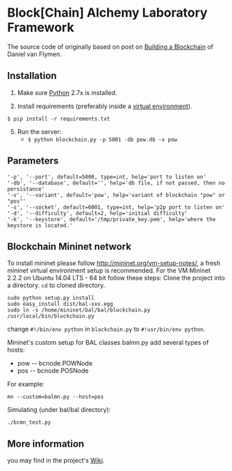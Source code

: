 # Block[Chain] Alchemy Laboratory Framework

The source code of originally based on post on [Building a Blockchain](https://medium.com/p/117428612f46) of Daniel van Flymen.

## Installation

1. Make sure [Python](https://www.python.org/downloads/) 2.7x is installed.


2. Install requirements (preferably inside a [virtual environment](https://docs.python.org/3/tutorial/venv.html)).  

```
$ pip install -r requirements.txt
```

5. Run the server:
    * `$ python blockchain.py -p 5001 -db pow.db -v pow`

## Parameters

    '-p', '--port', default=5000, type=int, help='port to listen on'
    '-db', '--database', default='', help='db file, if not passed, then no persistance'
    '-v', '--variant', default='pow', help='variant of blockchain "pow" or "pos"'
    '-s', '--socket', default=6001, type=int, help='p2p port to listen on'
    '-d', '--difficulty', default=2, help='initial difficulty'
    '-k', '--keystore', default='/tmp/private_key.pem', help='where the keystore is located.'

## Blockchain Mininet network
To install mininet please follow http://mininet.org/vm-setup-notes/, a fresh mininet virtual environment setup is recommended. For the VM Mininet 2.2.2 on Ubuntu 14.04 LTS - 64 bit follow these steps:
Clone the project into a directory. `cd` to cloned directory.
```
sudo python setup.py install
sudo easy_install dist/bal-xxx.egg
sudo ln -s /home/mininet/bal/bal/blockchain.py /usr/local/bin/blockchain.py
```
change `#!/bin/env python` in `blockchain.py` to `#!usr/bin/env python`.

Mininet's custom setup for BAL classes balmn.py add several types of hosts:
* pow -- bcnode.POWNode
* pos -- bcnode.POSNode

For example:
```
mn --custom=balmn.py --host=pos
```

Simulating (under bal/bal directory):
```
./bcmn_test.py
```

## More information
you may find in the project's [Wiki](https://github.com/BAlchemyLab/bal/wiki).
